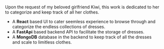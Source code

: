 Upon the request of my beloved girlfriend Kiwi, this work is dedicated to her to categorize and keep track of all her clothes.

- A <strong>React</strong> based UI to cater seemless experience to browse through and categorize the endless collections of dresses.
- A <strong>FastApi</strong> based backend API to facilitate the storage of dresses.
- A <strong>MongoDB</strong> database in the backend to keep track of all the dresses and scale to limitless clothes.

